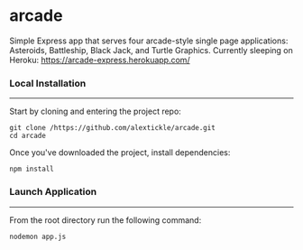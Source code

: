 # arcade
Simple Express app that serves four arcade-style single page applications: Asteroids, Battleship, Black Jack, and Turtle Graphics.
Currently sleeping on Heroku: https://arcade-express.herokuapp.com/

### Local Installation
---
Start by cloning and entering the project repo:

```
git clone /https://github.com/alextickle/arcade.git
cd arcade
```

Once you've downloaded the project, install dependencies:

```
npm install
```

### Launch Application
---

From the root directory run the following command:

```
nodemon app.js
```


